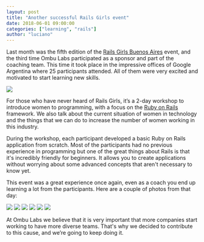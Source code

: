 ```yaml
---
layout: post
title: "Another successful Rails Girls event"
date: 2018-06-01 09:00:00
categories: ["learning", "rails"]
author: "luciano"
---
```


Last month was the fifth edition of the [Rails Girls Buenos Aires](http://railsgirls.com/buenosaires-en.html) event,  and the third time Ombu Labs participated as a sponsor and part of the coaching team. This time it took place in the impressive offices of Google Argentina where 25 participants attended. All of them were very excited and motivated to start learning new skills.

<!--more-->

<img src="/blog/assets/images/rails-girls/everybody.jpg">

For those who have never heard of Rails Girls, it’s a 2-day workshop to introduce women to programming, with a focus on the [Ruby on Rails](https://rubyonrails.org/) framework. We also talk about the current situation of women in technology and the things that we can do to increase the number of women working in this industry.

During the workshop, each participant developed a basic Ruby on Rails application from scratch. Most of the participants had no previous experience in programming but one of the great things about Rails is that it's incredibly friendly for beginners. It allows you to create applications without worrying about some advanced concepts that aren't necessary to know yet.

This event was a great experience once again, even as a coach you end up learning a lot from the participants. Here are a couple of photos from that day:

<img src="/blog/assets/images/rails-girls/group1.jpg">

<img src="/blog/assets/images/rails-girls/teaching.jpg">

<img src="/blog/assets/images/rails-girls/group2.jpg">

<img src="/blog/assets/images/rails-girls/mvc.jpg">

<img src="/blog/assets/images/rails-girls/group3.jpg">

<img src="/blog/assets/images/rails-girls/rails-landing.jpg">

At Ombu Labs we believe that it is very important that more companies start working to have more diverse teams. That's why we decided to contribute to this cause, and we’re going to keep doing it.
